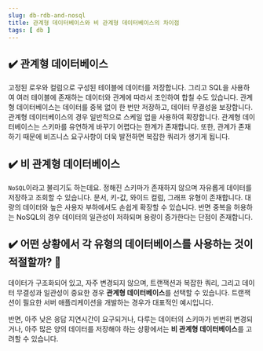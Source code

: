 ```yaml
---
slug: db-rdb-and-nosql
title: 관계형 데이터베이스와 비 관계형 데이터베이스의 차이점
tags: [ db ]
---
```


## ✔️ 관계형 데이터베이스
고정된 로우와 컬럼으로 구성된 테이블에 데이터를 저장합니다. 그리고 SQL을 사용하여 여러 테이블에 존재하는 데이터와 관계에 따라서 조인하여 합칠 수도 있습니다. 관계형 데이터베이스는 데이터를 중복 없이 한 번만 저장하고, 데이터 무결성을 보장합니다. 관계형 데이터베이스의 경우 일반적으로 스케일 업을 사용하여 확장합니다. 관계형 데이터베이스는 스키마를 유연하게 바꾸기 어렵다는 한계가 존재합니다. 또한, 관계가 존재하기 때문에 비즈니스 요구사항이 더욱 발전하면 복잡한 쿼리가 생기게 됩니다.

## ✔️ 비 관계형 데이터베이스
`NoSQL`이라고 불리기도 하는데요. 정해진 스키마가 존재하지 않으며 자유롭게 데이터를 저장하고 조회할 수 있습니다. 문서, 키-값, 와이드 컬럼, 그래프 유형이 존재합니다. 대량의 데이터와 높은 사용자 부하에서도 손쉽게 확장할 수 있습니다. 반면 중복을 허용하는 NoSQL의 경우 데이터의 일관성이 저하되며 용량이 증가한다는 단점이 존재합니다.

## ✔️ 어떤 상황에서 각 유형의 데이터베이스를 사용하는 것이 적절할까? 🤔
데이터가 구조화되어 있고, 자주 변경되지 않으며, 트랜잭션과 복잡한 쿼리, 그리고 데이터 무결성과 일관성이 중요한 경우 **관계형 데이터베이스**를 선택할 수 있습니다. 트랜잭션이 필요한 서버 애플리케이션을 개발하는 경우가 대표적인 예시입니다.

반면, 아주 낮은 응답 지연시간이 요구되거나, 다루는 데이터의 스키마가 빈번히 변경되거나, 아주 많은 양의 데이터를 저장해야 하는 상황에서는 **비 관계형 데이터베이스**를 고려할 수 있습니다.